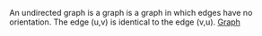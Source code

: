 An undirected graph is a graph is a graph in which edges have no orientation. The edge (u,v) is identical to the edge (v,u).
[Graph](Graph.md)